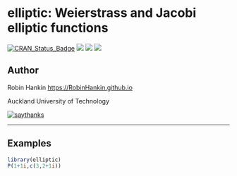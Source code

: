 <!-- README.md is generated from README.Rmd. Please edit that file -->
elliptic: Weierstrass and Jacobi elliptic functions
===================================================

[![CRAN\_Status\_Badge](http://www.r-pkg.org/badges/version/elliptic?color=green)](https://cran.r-project.org/package=elliptic)
![](http://cranlogs.r-pkg.org/badges/grand-total/elliptic?color=green)
![](http://cranlogs.r-pkg.org/badges/elliptic?color=green)
![](http://cranlogs.r-pkg.org/badges/last-week/elliptic?color=green)

Author
------

Robin Hankin <https://RobinHankin.github.io>

Auckland University of Technology

[![saythanks](https://img.shields.io/badge/say-thanks-ff69b4.svg)](https://saythanks.io/to/RobinHankin)

------------------------------------------------------------------------

Examples
--------

``` r
library(elliptic)
P(1+1i,c(3,2+1i))
```
